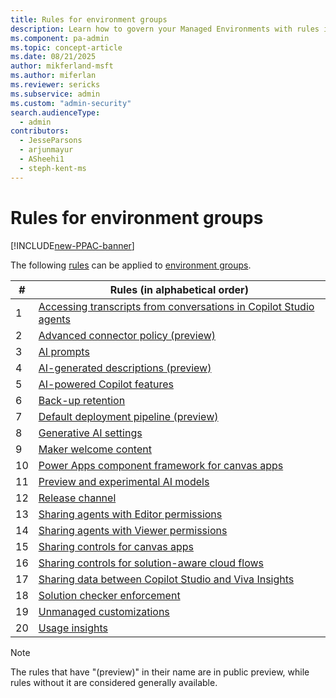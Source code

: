 ```yaml
---
title: Rules for environment groups
description: Learn how to govern your Managed Environments with rules in bulk.
ms.component: pa-admin
ms.topic: concept-article
ms.date: 08/21/2025
author: mikferland-msft
ms.author: miferlan
ms.reviewer: sericks
ms.subservice: admin
ms.custom: "admin-security"
search.audienceType: 
  - admin
contributors:
  - JesseParsons
  - arjunmayur
  - ASheehi1
  - steph-kent-ms
---
```


# Rules for environment groups

[!INCLUDE[new-PPAC-banner](~/includes/new-PPAC-banner.md)]

The following [rules](environment-groups.md#rules) can be applied to [environment groups](environment-groups.md).

| # | Rules (in alphabetical order) |
|----|----------|
| 1 | [Accessing transcripts from conversations in Copilot Studio agents](/microsoft-copilot-studio/admin-transcript-controls) |
| 2 | [Advanced connector policy (preview)](advanced-connector-policies.md) |
| 3 | [AI prompts](/ai-builder/administer#enable-or-disable-ai-prompts-in-power-platform-and-copilot-studio) |
| 4 | [AI-generated descriptions (preview)](/power-apps/maker/canvas-apps/save-publish-app#create-an-app-description-with-copilot-preview) |
| 5 | [AI-powered Copilot features](/power-apps/maker/canvas-apps/ai-overview?WT.mc_id=ppac_inproduct_settings) |
| 6 | [Back-up retention](backup-restore-environments.md) |
| 7 | [Default deployment pipeline (preview)](../alm/default-deployment-pipeline-rule-for-environment-groups.md) |
| 8 | [Generative AI settings](geographical-availability-copilot.md) |
| 9 | [Maker welcome content](welcome-content.md) |
| 10 | [Power Apps component framework for canvas apps](/power-apps/developer/component-framework/component-framework-for-canvas-apps) |
| 11 | [Preview and experimental AI models](preview-experimental-ai-models-rule.md) |
| 12 | [Release channel](https://go.microsoft.com/fwlink/?linkid=2237290) |
| 13 | [Sharing agents with Editor permissions](managed-environment-sharing-limits.md#agent-sharing-rules) |
| 14 | [Sharing agents with Viewer permissions](managed-environment-sharing-limits.md#agent-sharing-rules) |
| 15 | [Sharing controls for canvas apps](managed-environment-sharing-limits.md#canvas-app-sharing-rules) |
| 16 | [Sharing controls for solution-aware cloud flows](managed-environment-sharing-limits.md#solution-aware-cloud-flow-sharing-rules) |
| 17 | [Sharing data between Copilot Studio and Viva Insights](settings-features.md#sharing-copilot-studio-agent-data-with-viva-insights) |
| 18 | [Solution checker enforcement](managed-environment-solution-checker.md) |
| 19 | [Unmanaged customizations](../alm/block-unmanaged-customizations.md) |
| 20 | [Usage insights](managed-environment-usage-insights.md) |

> [!NOTE]
> The rules that have "(preview)" in their name are in public preview, while rules without it are considered generally available.
